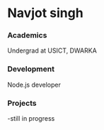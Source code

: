 # Navjot singh

### Academics

Undergrad at USICT, DWARKA

### Development

Node.js developer


### Projects

-still in progress
